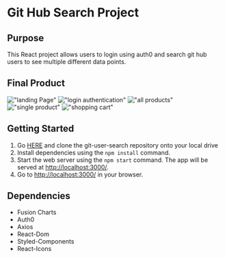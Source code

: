 # Git Hub Search Project

## Purpose

This React project allows users to login using auth0 and search git hub users to see multiple different data points.

## Final Product

!["landing Page"](https://github.com/hopeVaughn/react-store/blob/main/git-search-1.png)
!["login authentication"](https://github.com/hopeVaughn/react-store/blob/main/git-search-2.png)
!["all products"](https://github.com/hopeVaughn/react-store/blob/main/git-search-3.png)
!["single product"](https://github.com/hopeVaughn/react-store/blob/main/git-search-4.png)
!["shopping cart"](https://github.com/hopeVaughn/react-store/blob/main/git-search-5.png)

## Getting Started

1. Go [HERE](https://github.com/hopeVaughn/git-user-search) and clone the git-user-search repository onto your local drive
2. Install dependencies using the `npm install` command.
3. Start the web server using the `npm start` command. The app will be served at <http://localhost:3000/>.
4. Go to <http://localhost:3000/> in your browser.

## Dependencies

- Fusion Charts
- Auth0
- Axios
- React-Dom
- Styled-Components
- React-Icons
